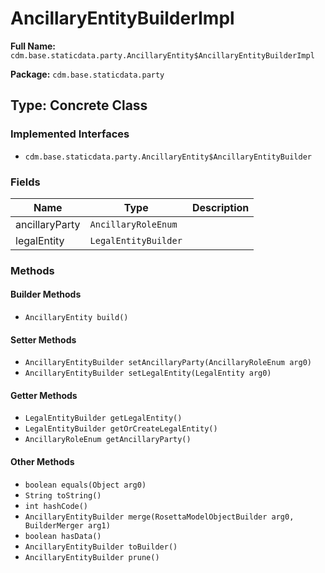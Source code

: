 # AncillaryEntityBuilderImpl

**Full Name:** `cdm.base.staticdata.party.AncillaryEntity$AncillaryEntityBuilderImpl`

**Package:** `cdm.base.staticdata.party`

## Type: Concrete Class

### Implemented Interfaces

- `cdm.base.staticdata.party.AncillaryEntity$AncillaryEntityBuilder`

### Fields

| Name | Type | Description |
|------|------|-------------|
| ancillaryParty | `AncillaryRoleEnum` |  |
| legalEntity | `LegalEntityBuilder` |  |

### Methods

#### Builder Methods

- `AncillaryEntity build()`

#### Setter Methods

- `AncillaryEntityBuilder setAncillaryParty(AncillaryRoleEnum arg0)`
- `AncillaryEntityBuilder setLegalEntity(LegalEntity arg0)`

#### Getter Methods

- `LegalEntityBuilder getLegalEntity()`
- `LegalEntityBuilder getOrCreateLegalEntity()`
- `AncillaryRoleEnum getAncillaryParty()`

#### Other Methods

- `boolean equals(Object arg0)`
- `String toString()`
- `int hashCode()`
- `AncillaryEntityBuilder merge(RosettaModelObjectBuilder arg0, BuilderMerger arg1)`
- `boolean hasData()`
- `AncillaryEntityBuilder toBuilder()`
- `AncillaryEntityBuilder prune()`

